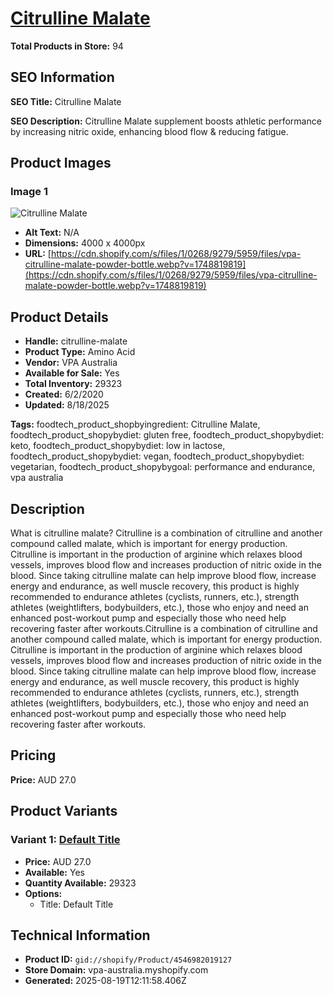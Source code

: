 # [Citrulline Malate](https://vpa-australia.myshopify.com/products/citrulline-malate)

**Total Products in Store:** 94

## SEO Information

**SEO Title:** Citrulline Malate

**SEO Description:** Citrulline Malate supplement boosts athletic performance by increasing nitric oxide, enhancing blood flow & reducing fatigue.

## Product Images

### Image 1
![Citrulline Malate](https://cdn.shopify.com/s/files/1/0268/9279/5959/files/vpa-citrulline-malate-powder-bottle.webp?v=1748819819)

- **Alt Text:** N/A
- **Dimensions:** 4000 x 4000px
- **URL:** [https://cdn.shopify.com/s/files/1/0268/9279/5959/files/vpa-citrulline-malate-powder-bottle.webp?v=1748819819](https://cdn.shopify.com/s/files/1/0268/9279/5959/files/vpa-citrulline-malate-powder-bottle.webp?v=1748819819)

## Product Details

- **Handle:** citrulline-malate
- **Product Type:** Amino Acid
- **Vendor:** VPA Australia
- **Available for Sale:** Yes
- **Total Inventory:** 29323
- **Created:** 6/2/2020
- **Updated:** 8/18/2025

**Tags:** foodtech_product_shopbyingredient: Citrulline Malate, foodtech_product_shopybydiet: gluten free, foodtech_product_shopybydiet: keto, foodtech_product_shopybydiet: low in lactose, foodtech_product_shopybydiet: vegan, foodtech_product_shopybydiet: vegetarian, foodtech_product_shopybygoal: performance and endurance, vpa australia

## Description

What is citrulline malate? Citrulline is a combination of citrulline and another compound called malate, which is important for energy production. Citrulline is important in the production of arginine which relaxes blood vessels, improves blood flow and increases production of nitric oxide in the blood. Since taking citrulline malate can help improve blood flow, increase energy and endurance, as well muscle recovery, this product is highly recommended to endurance athletes (cyclists, runners, etc.), strength athletes (weightlifters, bodybuilders, etc.), those who enjoy and need an enhanced post-workout pump and especially those who need help recovering faster after workouts.Citrulline is a combination of citrulline and another compound called malate, which is important for energy production. Citrulline is important in the production of arginine which relaxes blood vessels, improves blood flow and increases production of nitric oxide in the blood. Since taking citrulline malate can help improve blood flow, increase energy and endurance, as well muscle recovery, this product is highly recommended to endurance athletes (cyclists, runners, etc.), strength athletes (weightlifters, bodybuilders, etc.), those who enjoy and need an enhanced post-workout pump and especially those who need help recovering faster after workouts.

## Pricing

**Price:** AUD 27.0

## Product Variants

### Variant 1: [Default Title](https://vpa-australia.myshopify.com/products/citrulline-malate)

- **Price:** AUD 27.0
- **Available:** Yes
- **Quantity Available:** 29323
- **Options:**
  - Title: Default Title

## Technical Information

- **Product ID:** `gid://shopify/Product/4546982019127`
- **Store Domain:** vpa-australia.myshopify.com
- **Generated:** 2025-08-19T12:11:58.406Z

